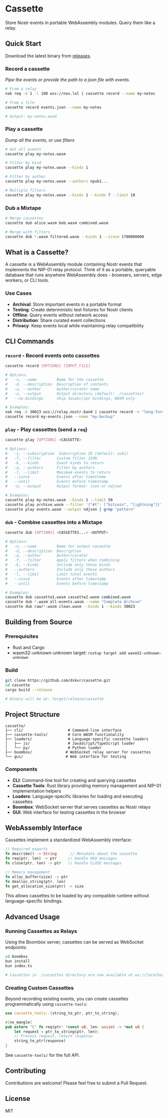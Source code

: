 # Cassette

Store Nostr events in portable WebAssembly modules. Query them like a relay.

## Quick Start

Download the latest binary from [releases](https://github.com/dskvr/cassette/releases/latest).

### Record a cassette

_Pipe the events or provide the path to a json file with events._

```bash
# From a relay
nak req -k 1 -l 100 wss://nos.lol | cassette record --name my-notes

# From a file
cassette record events.json --name my-notes

# Output: my-notes.wasm
```

### Play a cassette

_Dump all the events, or use filters_

```bash
# Get all events
cassette play my-notes.wasm

# Filter by kind
cassette play my-notes.wasm --kinds 1

# Filter by author
cassette play my-notes.wasm --authors npub1...

# Multiple filters
cassette play my-notes.wasm --kinds 1 --kinds 7 --limit 10
```

### Dub a Mixtape

```bash
# Merge cassettes
cassette dub alice.wasm bob.wasm combined.wasm

# Merge with filters
cassette dub *.wasm filtered.wasm --kinds 1 --since 1700000000
```

## What is a Cassette?

A cassette is a WebAssembly module containing Nostr events that implements the NIP-01 relay protocol. Think of it as a portable, queryable database that runs anywhere WebAssembly does - browsers, servers, edge workers, or CLI tools.

### Use Cases

- **Archival**: Store important events in a portable format
- **Testing**: Create deterministic test fixtures for Nostr clients
- **Offline**: Query events without network access
- **Distribution**: Share curated event collections
- **Privacy**: Keep events local while maintaining relay compatibility

## CLI Commands

### `record` - Record events onto cassettes

```bash
cassette record [OPTIONS] [INPUT_FILE]

# Options:
#   -n, --name         Name for the cassette
#   -d, --description  Description of contents
#   -a, --author       Author/curator name
#   -o, --output       Output directory (default: ./cassettes)
#   --no-bindings      Skip JavaScript bindings, WASM only

# Examples:
nak req -k 30023 wss://relay.nostr.band | cassette record -n "long-form"
cassette record my-events.json --name "my-backup"
```

### `play` - Play cassettes (send a `req`)

```bash
cassette play [OPTIONS] <CASSETTE>

# Options:
#   -s, --subscription  Subscription ID (default: sub1)
#   -f, --filter       Custom filter JSON
#   -k, --kinds        Event kinds to return
#   -a, --authors      Filter by authors
#   -l, --limit        Maximum events to return
#   --since            Events after timestamp
#   --until            Events before timestamp
#   -o, --output       Output format: json or ndjson

# Examples:
cassette play my-notes.wasm --kinds 1 --limit 50
cassette play archive.wasm --filter '{"#t": ["bitcoin", "lightning"]}'
cassette play events.wasm --output ndjson | grep "pattern"
```

### `dub` - Combine cassettes into a Mixtape

```bash
cassette dub [OPTIONS] <CASSETTES...> <OUTPUT>

# Options:
#   -n, --name         Name for output cassette
#   -d, --description  Description
#   -a, --author       Author/curator
#   -f, --filter       Apply filters when combining
#   -k, --kinds        Include only these kinds
#   --authors          Include only these authors
#   -l, --limit        Limit total events
#   --since            Events after timestamp
#   --until            Events before timestamp

# Examples:
cassette dub cassette1.wasm cassette2.wasm combined.wasm
cassette dub *.wasm all-events.wasm --name "Complete Archive"
cassette dub raw/*.wasm clean.wasm --kinds 1 --kinds 30023
```

## Building from Source

### Prerequisites

- Rust and Cargo
- wasm32-unknown-unknown target: `rustup target add wasm32-unknown-unknown`

### Build

```bash
git clone https://github.com/dskvr/cassette.git
cd cassette
cargo build --release

# Binary will be at: target/release/cassette
```

## Project Structure

```
cassette/
├── cli/                    # Command-line interface
├── cassette-tools/         # Core WASM functionality
├── loaders/                # Language-specific cassette loaders
│   ├── js/                 # JavaScript/TypeScript loader
│   └── py/                 # Python loader
├── boombox/               # WebSocket relay server for cassettes
└── gui/                   # Web interface for testing
```

### Components

- **CLI**: Command-line tool for creating and querying cassettes
- **Cassette Tools**: Rust library providing memory management and NIP-01 implementation helpers
- **Loaders**: Language-specific libraries for loading and executing cassettes
- **Boombox**: WebSocket server that serves cassettes as Nostr relays
- **GUI**: Web interface for testing cassettes in the browser

## WebAssembly Interface

Cassettes implement a standardized WebAssembly interface:

```rust
// Required exports
fn describe() -> String      // Metadata about the cassette
fn req(ptr, len) -> ptr     // Handle REQ messages
fn close(ptr, len) -> ptr   // Handle CLOSE messages

// Memory management
fn alloc_buffer(size) -> ptr
fn dealloc_string(ptr, len)
fn get_allocation_size(ptr) -> size
```

This allows cassettes to be loaded by any compatible runtime without language-specific bindings.

## Advanced Usage

### Running Cassettes as Relays

Using the Boombox server, cassettes can be served as WebSocket endpoints:

```bash
cd boombox
bun install
bun index.ts

# Cassettes in ./cassettes directory are now available at ws://localhost:3001
```

### Creating Custom Cassettes

Beyond recording existing events, you can create cassettes programmatically using `cassette-tools`:

```rust
use cassette_tools::{string_to_ptr, ptr_to_string};

#[no_mangle]
pub extern "C" fn req(ptr: *const u8, len: usize) -> *mut u8 {
    let request = ptr_to_string(ptr, len);
    // Process request, return response
    string_to_ptr(response)
}
```

See `cassette-tools/` for the full API.

## Contributing

Contributions are welcome! Please feel free to submit a Pull Request.

## License

MIT

